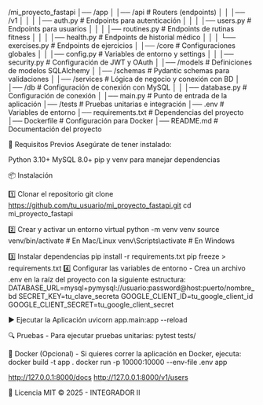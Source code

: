 /mi_proyecto_fastapi
│── /app
│   │── /api              # Routers (endpoints)
│   │   │── /v1
│   │   │   │── auth.py   # Endpoints para autenticación
│   │   │   │── users.py  # Endpoints para usuarios
│   │   │   │── routines.py # Endpoints de rutinas fitness
│   │   │   │── health.py # Endpoints de historial médico
│   │   │   └── exercises.py # Endpoints de ejercicios
│   │── /core             # Configuraciones globales
│   │   │── config.py     # Variables de entorno y settings
│   │   │── security.py   # Configuración de JWT y OAuth
│   │── /models           # Definiciones de modelos SQLAlchemy
│   │── /schemas          # Pydantic schemas para validaciones
│   │── /services         # Lógica de negocio y conexión con BD
│   │── /db               # Configuración de conexión con MySQL
│   │   │── database.py   # Configuración de conexión
│   │── main.py           # Punto de entrada de la aplicación
│── /tests                # Pruebas unitarias e integración
│── .env                  # Variables de entorno
│── requirements.txt      # Dependencias del proyecto
│── Dockerfile            # Configuración para Docker
│── README.md             # Documentación del proyecto


🚀 Requisitos Previos
Asegúrate de tener instalado:

Python 3.10+
MySQL 8.0+
pip y venv para manejar dependencias

📦 Instalación

1️⃣ Clonar el repositorio
    git clone https://github.com/tu_usuario/mi_proyecto_fastapi.git
    cd mi_proyecto_fastapi

2️⃣ Crear y activar un entorno virtual
    python -m venv venv
    source venv/bin/activate  # En Mac/Linux
    venv\Scripts\activate      # En Windows

3️⃣ Instalar dependencias
    pip install -r requirements.txt
    pip freeze > requirements.txt
4️⃣ Configurar las variables de entorno - Crea un archivo .env en la raíz del proyecto con la siguiente estructura:
    DATABASE_URL=mysql+pymysql://usuario:password@host:puerto/nombre_bd
    SECRET_KEY=tu_clave_secreta
    GOOGLE_CLIENT_ID=tu_google_client_id
    GOOGLE_CLIENT_SECRET=tu_google_client_secret

▶️ Ejecutar la Aplicación
    uvicorn app.main:app --reload

🔍 Pruebas - Para ejecutar pruebas unitarias:
    pytest tests/

🐳 Docker (Opcional) - Si quieres correr la aplicación en Docker, ejecuta:
    docker build -t app .
    docker run -p 10000:10000 --env-file .env app


http://127.0.0.1:8000/docs
http://127.0.0.1:8000/v1/users


📜 Licencia
    MIT © 2025 - INTEGRADOR II
